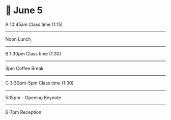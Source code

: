 # 🌱 June 5

A 10:45am Class time (1:15)
<hr>

Noon Lunch
<hr>
B 1:30pm Class time (1:30)
<hr>

3pm Coffee Break
<hr>
C 3:30pm-5pm Class time (1:30)
<hr>
5:15pm - Opening Keynote
<hr>
6-7pm Reception
